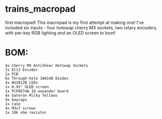 # trains_macropad
 first macropad!
This macropad is my first attempt at making one! I've included six inputs - four hotswap cherry MX sockets, two rotary encoders, with per-key RGB lighting _and_ an OLED screen to boot!

# BOM:

    4x Cherry MX AntiShear Hotswap Sockets
    2x EC11 Encoder
    1x PCB
    6x Through-hole 1N4148 Diodes
    4x WS2812B LEDs
    1x 0.91" OLED screen
    1x PCF8574A IO expander board
    4x Gateron Milky Yellows
    4x keycaps
    1x case
    4x M3x7 screws
    1x 10k ohm resistor
